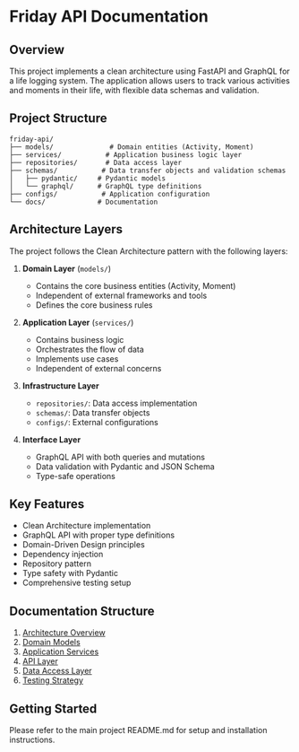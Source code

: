 # Friday API Documentation

## Overview

This project implements a clean architecture using FastAPI and GraphQL for a life logging system. The application allows users to track various activities and moments in their life, with flexible data schemas and validation.

## Project Structure

```
friday-api/
├── models/              # Domain entities (Activity, Moment)
├── services/           # Application business logic layer
├── repositories/       # Data access layer
├── schemas/           # Data transfer objects and validation schemas
│   ├── pydantic/     # Pydantic models
│   └── graphql/      # GraphQL type definitions
├── configs/           # Application configuration
└── docs/             # Documentation
```

## Architecture Layers

The project follows the Clean Architecture pattern with the following layers:

1. **Domain Layer** (`models/`)
   - Contains the core business entities (Activity, Moment)
   - Independent of external frameworks and tools
   - Defines the core business rules

2. **Application Layer** (`services/`)
   - Contains business logic
   - Orchestrates the flow of data
   - Implements use cases
   - Independent of external concerns

3. **Infrastructure Layer**
   - `repositories/`: Data access implementation
   - `schemas/`: Data transfer objects
   - `configs/`: External configurations

4. **Interface Layer**
   - GraphQL API with both queries and mutations
   - Data validation with Pydantic and JSON Schema
   - Type-safe operations

## Key Features

- Clean Architecture implementation
- GraphQL API with proper type definitions
- Domain-Driven Design principles
- Dependency injection
- Repository pattern
- Type safety with Pydantic
- Comprehensive testing setup

## Documentation Structure

1. [Architecture Overview](architecture.md)
2. [Domain Models](domain-models.md)
3. [Application Services](application-services.md)
4. [API Layer](api-layer.md)
5. [Data Access Layer](data-access.md)
6. [Testing Strategy](testing.md)

## Getting Started

Please refer to the main project README.md for setup and installation instructions.